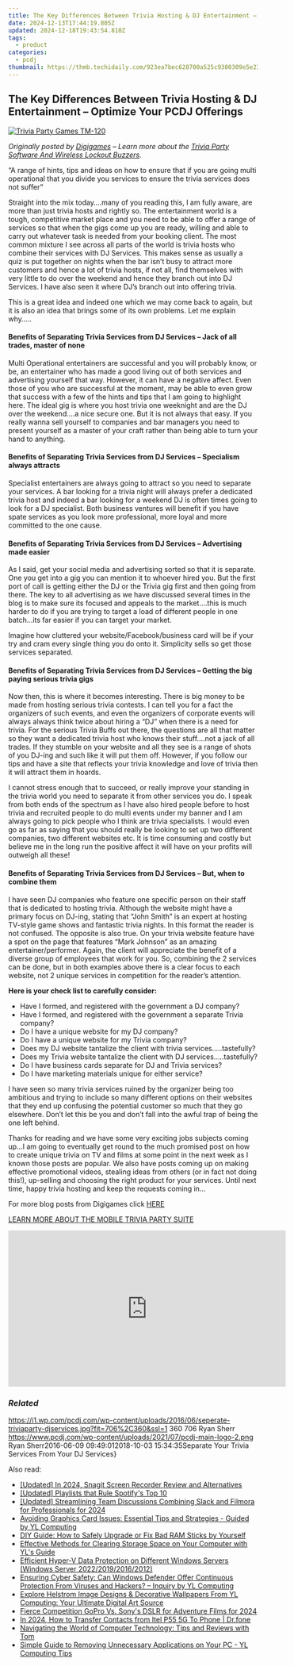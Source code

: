 ```yaml
---
title: The Key Differences Between Trivia Hosting & DJ Entertainment – Optimize Your PCDJ Offerings
date: 2024-12-13T17:44:19.805Z
updated: 2024-12-18T19:43:54.810Z
tags:
  - product
categories:
  - pcdj
thumbnail: https://thmb.techidaily.com/923ea7bec628700a525c9380309e5e23cc2f5ab6e5621bb73a4e4cfe01264003.jpg
---
```


## The Key Differences Between Trivia Hosting & DJ Entertainment – Optimize Your PCDJ Offerings

[![Trivia Party Games TM-120](https://i1.wp.com/pcdj.com/wp-content/uploads/2016/06/seperate-triviaparty-djservices.jpg?resize=706%2C321&ssl=1)](https://i1.wp.com/pcdj.com/wp-content/uploads/2016/06/seperate-triviaparty-djservices.jpg?fit=706%2C360&ssl=1 "Trivia Party Games TM-120")

_Originally posted by [Digigames](https://wireless-buzzers-quiz-buzzer-trivia-games.com/2016/05/19/benefits-of-separating-trivia-services-from-dj-services/) – Learn more about the [Trivia Party Software And Wireless Lockout Buzzers](https://tools.techidaily.com/pcdj/products/)._ 

“A range of hints, tips and ideas on how to ensure that if you are going multi operational that you divide you services to ensure the trivia services does not suffer”

Straight into the mix today….many of you reading this, I am fully aware, are more than just trivia hosts and rightly so. The entertainment world is a tough, competitive market place and you need to be able to offer a range of services so that when the gigs come up you are ready, willing and able to carry out whatever task is needed from your booking client. The most common mixture I see across all parts of the world is trivia hosts who combine their services with DJ Services. This makes sense as usually a quiz is put together on nights when the bar isn’t busy to attract more customers and hence a lot of trivia hosts, if not all, find themselves with very little to do over the weekend and hence they branch out into DJ Services. I have also seen it where DJ’s branch out into offering trivia.

This is a great idea and indeed one which we may come back to again, but it is also an idea that brings some of its own problems. Let me explain why…..

#### **Benefits of Separating Trivia Services from DJ Services – Jack of all trades, master of none**

Multi Operational entertainers are successful and you will probably know, or be, an entertainer who has made a good living out of both services and advertising yourself that way. However, it can have a negative affect. Even those of you who are successful at the moment, may be able to even grow that success with a few of the hints and tips that I am going to highlight here. The ideal gig is where you host trivia one weeknight and are the DJ over the weekend….a nice secure one. But it is not always that easy. If you really wanna sell yourself to companies and bar managers you need to present yourself as a master of your craft rather than being able to turn your hand to anything.

#### **Benefits of Separating Trivia Services from DJ Services – Specialism always attracts**

Specialist entertainers are always going to attract so you need to separate your services. A bar looking for a trivia night will always prefer a dedicated trivia host and indeed a bar looking for a weekend DJ is often times going to look for a DJ specialist. Both business ventures will benefit if you have spate services as you look more professional, more loyal and more committed to the one cause.

#### **Benefits of Separating Trivia Services from DJ Services – Advertising made easier**

As I said, get your social media and advertising sorted so that it is separate. One you get into a gig you can mention it to whoever hired you. But the first port of call is getting either the DJ or the Trivia gig first and then going from there. The key to all advertising as we have discussed several times in the blog is to make sure its focused and appeals to the market….this is much harder to do if you are trying to target a load of different people in one batch…its far easier if you can target your market.

Imagine how cluttered your website/Facebook/business card will be if your try and cram every single thing you do onto it. Simplicity sells so get those services separated.

#### **Benefits of Separating Trivia Services from DJ Services – Getting the big paying serious trivia gigs**

Now then, this is where it becomes interesting. There is big money to be made from hosting serious trivia contests. I can tell you for a fact the organizers of such events, and even the organizers of corporate events will always always think twice about hiring a “DJ” when there is a need for trivia. For the serious Trivia Buffs out there, the questions are all that matter so they want a dedicated trivia host who knows their stuff….not a jack of all trades. If they stumble on your website and all they see is a range of shots of you DJ-ing and such like it will put them off. However, if you follow our tips and have a site that reflects your trivia knowledge and love of trivia then it will attract them in hoards.

I cannot stress enough that to succeed, or really improve your standing in the trivia world you need to separate it from other services you do. I speak from both ends of the spectrum as I have also hired people before to host trivia and recruited people to do multi events under my banner and I am always going to pick people who I think are trivia specialists. I would even go as far as saying that you should really be looking to set up two different companies, two different websites etc. It is time consuming and costly but believe me in the long run the positive affect it will have on your profits will outweigh all these!

#### **Benefits of Separating Trivia Services from DJ Services – But, when to combine them**

I have seen DJ companies who feature one specific person on their staff that is dedicated to hosting trivia. Although the website might have a primary focus on DJ-ing, stating that “John Smith” is an expert at hosting TV-style game shows and fantastic trivia nights. In this format the reader is not confused. The opposite is also true. On your trivia website feature have a spot on the page that features “Mark Johnson” as an amazing entertainer/performer. Again, the client will appreciate the benefit of a diverse group of employees that work for you. So, combining the 2 services can be done, but in both examples above there is a clear focus to each website, not 2 unique services in competition for the reader’s attention.

**Here is your check list to carefully consider:**

* Have I formed, and registered with the government a DJ company?
* Have I formed, and registered with the government a separate Trivia company?
* Do I have a unique website for my DJ company?
* Do I have a unique website for my Trivia company?
* Does my DJ website tantalize the client with trivia services…..tastefully?
* Does my Trivia website tantalize the client with DJ services…..tastefully?
* Do I have business cards separate for DJ and Trivia services?
* Do I have marketing materials unique for either service?

I have seen so many trivia services ruined by the organizer being too ambitious and trying to include so many different options on their websites that they end up confusing the potential customer so much that they go elsewhere. Don’t let this be you and don’t fall into the awful trap of being the one left behind.

Thanks for reading and we have some very exciting jobs subjects coming up…I am going to eventually get round to the much promised post on how to create unique trivia on TV and films at some point in the next week as I known those posts are popular. We also have posts coming up on making effective promotional videos, stealing ideas from others (or in fact not doing this!), up-selling and choosing the right product for your services. Until next time, happy trivia hosting and keep the requests coming in…

For more blog posts from Digigames click [HERE](http://wireless-buzzers-quiz-buzzer-trivia-games.com/)

[LEARN MORE ABOUT THE MOBILE TRIVIA PARTY SUITE](https://tools.techidaily.com/pcdj/products/)

<!-- affiliate ads begin -->
<iframe width="560" height="315" src="https://www.youtube.com/embed/fJlICvacgJY?si=jNeijBVj7ia4ammA" title="YouTube video player" frameborder="0" allow="accelerometer; autoplay; clipboard-write; encrypted-media; gyroscope; picture-in-picture; web-share" referrerpolicy="strict-origin-when-cross-origin" allowfullscreen></iframe>
<!-- affiliate ads end -->

### _Related_

https://i1.wp.com/pcdj.com/wp-content/uploads/2016/06/seperate-triviaparty-djservices.jpg?fit=706%2C360&ssl=1 360 706 Ryan Sherr https://www.pcdj.com/wp-content/uploads/2021/07/pcdj-main-logo-2.png Ryan Sherr2016-06-09 09:49:012018-10-03 15:34:35Separate Your Trivia Services From Your DJ Services}

<ins class="adsbygoogle"
     style="display:block"
     data-ad-format="autorelaxed"
     data-ad-client="ca-pub-7571918770474297"
     data-ad-slot="1223367746"></ins>

<ins class="adsbygoogle"
     style="display:block"
     data-ad-client="ca-pub-7571918770474297"
     data-ad-slot="8358498916"
     data-ad-format="auto"
     data-full-width-responsive="true"></ins>

<span class="atpl-alsoreadstyle">Also read:</span>
<div><ul>
<li><a href="https://screen-mirroring-recording.techidaily.com/updated-in-2024-snagit-screen-recorder-review-and-alternatives/"><u>[Updated] In 2024, Snagit Screen Recorder Review and Alternatives</u></a></li>
<li><a href="https://screen-capture.techidaily.com/updated-playlists-that-rule-spotifys-top-10/"><u>[Updated] Playlists that Rule Spotify's Top 10</u></a></li>
<li><a href="https://screen-mirroring-recording.techidaily.com/updated-streamlining-team-discussions-combining-slack-and-filmora-for-professionals-for-2024/"><u>[Updated] Streamlining Team Discussions Combining Slack and Filmora for Professionals for 2024</u></a></li>
<li><a href="https://discover-able.techidaily.com/avoiding-graphics-card-issues-essential-tips-and-strategies-guided-by-yl-computing/"><u>Avoiding Graphics Card Issues: Essential Tips and Strategies - Guided by YL Computing</u></a></li>
<li><a href="https://discover-able.techidaily.com/diy-guide-how-to-safely-upgrade-or-fix-bad-ram-sticks-by-yourself/"><u>DIY Guide: How to Safely Upgrade or Fix Bad RAM Sticks by Yourself</u></a></li>
<li><a href="https://discover-able.techidaily.com/effective-methods-for-clearing-storage-space-on-your-computer-with-yls-guide/"><u>Effective Methods for Clearing Storage Space on Your Computer with YL's Guide</u></a></li>
<li><a href="https://fox-shield.techidaily.com/efficient-hyper-v-data-protection-on-different-windows-servers-windows-server-2022201920162012/"><u>Efficient Hyper-V Data Protection on Different Windows Servers (Windows Server 2022/2019/2016/2012)</u></a></li>
<li><a href="https://discover-able.techidaily.com/ensuring-cyber-safety-can-windows-defender-offer-continuous-protection-from-viruses-and-hackers-inquiry-by-yl-computing/"><u>Ensuring Cyber Safety: Can Windows Defender Offer Continuous Protection From Viruses and Hackers? – Inquiry by YL Computing</u></a></li>
<li><a href="https://discover-able.techidaily.com/explore-helstrom-image-designs-and-decorative-wallpapers-from-yl-computing-your-ultimate-digital-art-source/"><u>Explore Helstrom Image Designs & Decorative Wallpapers From YL Computing: Your Ultimate Digital Art Source</u></a></li>
<li><a href="https://some-knowledge.techidaily.com/fierce-competition-gopro-vs-sonys-dslr-for-adventure-films-for-2024/"><u>Fierce Competition GoPro Vs. Sony's DSLR for Adventure Films for 2024</u></a></li>
<li><a href="https://android-transfer.techidaily.com/in-2024-how-to-transfer-contacts-from-itel-p55-5g-to-phone-drfone-by-drfone-transfer-from-android-transfer-from-android/"><u>In 2024, How to Transfer Contacts from Itel P55 5G To Phone | Dr.fone</u></a></li>
<li><a href="https://hardware-tips.techidaily.com/navigating-the-world-of-computer-technology-tips-and-reviews-with-tom/"><u>Navigating the World of Computer Technology: Tips and Reviews with Tom</u></a></li>
<li><a href="https://discover-able.techidaily.com/simple-guide-to-removing-unnecessary-applications-on-your-pc-yl-computing-tips/"><u>Simple Guide to Removing Unnecessary Applications on Your PC - YL Computing Tips</u></a></li>
</ul></div>

